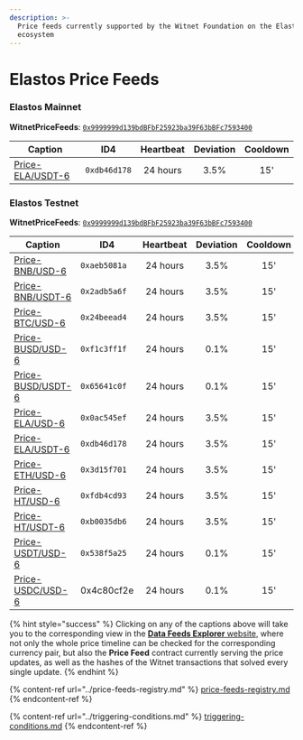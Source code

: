 ```yaml
---
description: >-
  Price feeds currently supported by the Witnet Foundation on the Elastos
  ecosystem
---
```


# Elastos Price Feeds

### Elastos Mainnet

**WitnetPriceFeeds**: [`0x9999999d139bdBFbF25923ba39F63bBFc7593400`](https://esc.elastos.io/address/0x9999999d139bdBFbF25923ba39F63bBFc7593400)

| **Caption**                                                                     | **ID4**      | **Heartbeat** | **Deviation** | **Cooldown** |
| ------------------------------------------------------------------------------- | ------------ | :-----------: | :-----------: | :----------: |
| [Price-ELA/USDT-6](https://feeds.witnet.io/elatos/elastos-mainnet\_ela-usdt\_6) | `0xdb46d178` |    24 hours   |      3.5%     |      15'     |

### Elastos Testnet

**WitnetPriceFeeds**: [`0x9999999d139bdBFbF25923ba39F63bBFc7593400`](https://esc-testnet.elastos.io/address/0x9999999d139bdBFbF25923ba39F63bBFc7593400)

| **Caption**                                                                        | **ID4**      | **Heartbeat** | **Deviation** | **Cooldown** |
| ---------------------------------------------------------------------------------- | ------------ | :-----------: | :-----------: | :----------: |
| [Price-BNB/USD-6](https://feeds.witnet.io/elastos/elastos-testnet\_bnb-usd\_6)     | `0xaeb5081a` |    24 hours   |      3.5%     |      15'     |
| [Price-BNB/USDT-6](https://feeds.witnet.io/elastos/elastos-testnet\_bnb-usdt\_6)   | `0x2adb5a6f` |    24 hours   |      3.5%     |      15'     |
| [Price-BTC/USD-6](https://feeds.witnet.io/elastos/elastos-testnet\_btc-usd\_6)     | `0x24beead4` |    24 hours   |      3.5%     |      15'     |
| [Price-BUSD/USD-6](https://feeds.witnet.io/elastos/elastos-testnet\_busd-usd\_6)   | `0xf1c3ff1f` |    24 hours   |      0.1%     |      15'     |
| [Price-BUSD/USDT-6](https://feeds.witnet.io/elastos/elastos-testnet\_busd-usdt\_6) | `0x65641c0f` |    24 hours   |      0.1%     |      15'     |
| [Price-ELA/USD-6](https://feeds.witnet.io/elastos/elastos-testnet\_ela-usd\_6)     | `0x0ac545ef` |    24 hours   |      3.5%     |      15'     |
| [Price-ELA/USDT-6](https://feeds.witnet.io/elastos/elastos-testnet\_ela-usdt\_6)   | `0xdb46d178` |    24 hours   |      3.5%     |      15'     |
| [Price-ETH/USD-6](https://feeds.witnet.io/elastos/elastos-testnet\_eth-usd\_6)     | `0x3d15f701` |    24 hours   |      3.5%     |      15'     |
| [Price-HT/USD-6](https://feeds.witnet.io/elastos/elastos-testnet\_ht-usd\_6)       | `0xfdb4cd93` |    24 hours   |      3.5%     |      15'     |
| [Price-HT/USDT-6](https://feeds.witnet.io/elastos/elastos-testnet\_ht-usdt\_6)     | `0xb0035db6` |    24 hours   |      3.5%     |      15'     |
| [Price-USDT/USD-6](https://feeds.witnet.io/elastos/elastos-testnet\_usdt-usd\_6)   | `0x538f5a25` |    24 hours   |      0.1%     |      15'     |
| [Price-USDC/USD-6](https://feeds.witnet.io/elastos/elastos-testnet\_usdc-usd\_6)   | 0x4c80cf2e   |    24 hours   |      0.1%     |      15'     |

{% hint style="success" %}
Clicking on any of the captions above will take you to the corresponding view in the [**Data Feeds Explorer** website](https://feeds.witnet.io), where not only the whole price timeline can be checked for the corresponding currency pair, but also the **Price Feed** contract currently serving the price updates, as well as the hashes of the Witnet transactions that solved every single update.
{% endhint %}

{% content-ref url="../price-feeds-registry.md" %}
[price-feeds-registry.md](../price-feeds-registry.md)
{% endcontent-ref %}

{% content-ref url="../triggering-conditions.md" %}
[triggering-conditions.md](../triggering-conditions.md)
{% endcontent-ref %}

